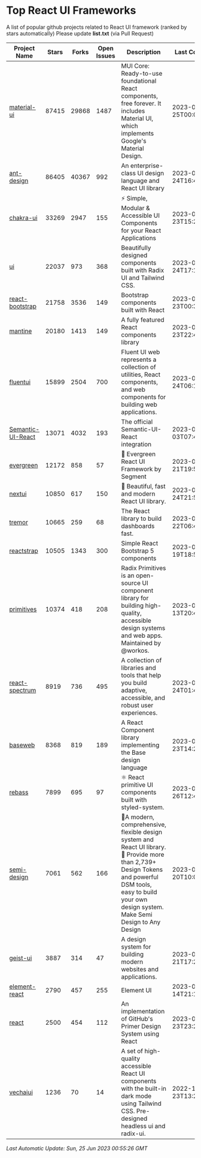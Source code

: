 # Top React UI Frameworks

A list of popular github projects related to React UI framework (ranked by stars automatically)
Please update **list.txt** (via Pull Request)

| Project Name | Stars | Forks | Open Issues | Description | Last Commit |
| ------------ | ----- | ----- | ----------- | ----------- | ----------- |
| [material-ui](https://github.com/mui/material-ui) |87415|29868|1487|MUI Core: Ready-to-use foundational React components, free forever. It includes Material UI, which implements Google&#39;s Material Design.|2023-06-25T00:02:56Z|
| [ant-design](https://github.com/ant-design/ant-design) |86405|40367|992|An enterprise-class UI design language and React UI library|2023-06-24T16:43:32Z|
| [chakra-ui](https://github.com/chakra-ui/chakra-ui) |33269|2947|155|⚡️ Simple, Modular &amp; Accessible UI Components for your React Applications|2023-06-23T15:28:47Z|
| [ui](https://github.com/shadcn/ui) |22037|973|368|Beautifully designed components built with Radix UI and Tailwind CSS.|2023-06-24T17:13:09Z|
| [react-bootstrap](https://github.com/react-bootstrap/react-bootstrap) |21758|3536|149|Bootstrap components built with React|2023-06-23T00:38:32Z|
| [mantine](https://github.com/mantinedev/mantine) |20180|1413|149|A fully featured React components library|2023-06-23T22:40:30Z|
| [fluentui](https://github.com/microsoft/fluentui) |15899|2504|700|Fluent UI web represents a collection of utilities, React components, and web components for building web applications.|2023-06-24T06:19:55Z|
| [Semantic-UI-React](https://github.com/Semantic-Org/Semantic-UI-React) |13071|4032|193|The official Semantic-UI-React integration|2023-06-03T07:47:47Z|
| [evergreen](https://github.com/segmentio/evergreen) |12172|858|57|🌲 Evergreen React UI Framework by Segment|2023-06-21T19:59:06Z|
| [nextui](https://github.com/nextui-org/nextui) |10850|617|150|🚀   Beautiful, fast and modern React UI library.|2023-06-24T21:58:14Z|
| [tremor](https://github.com/tremorlabs/tremor) |10665|259|68|The React library to build dashboards fast.|2023-06-22T06:45:46Z|
| [reactstrap](https://github.com/reactstrap/reactstrap) |10505|1343|300|Simple React Bootstrap 5 components|2023-06-19T18:54:39Z|
| [primitives](https://github.com/radix-ui/primitives) |10374|418|208|Radix Primitives is an open-source UI component library for building high-quality, accessible design systems and web apps. Maintained by @workos.|2023-06-13T20:43:36Z|
| [react-spectrum](https://github.com/adobe/react-spectrum) |8919|736|495|A collection of libraries and tools that help you build adaptive, accessible, and robust user experiences.|2023-06-24T01:45:23Z|
| [baseweb](https://github.com/uber/baseweb) |8368|819|189|A React Component library implementing the Base design language|2023-06-23T14:23:10Z|
| [rebass](https://github.com/rebassjs/rebass) |7899|695|97|:atom_symbol: React primitive UI components built with styled-system.|2023-01-26T12:47:44Z|
| [semi-design](https://github.com/DouyinFE/semi-design) |7061|562|166|🚀A modern, comprehensive, flexible design system and React UI library. 🎨 Provide more than 2,739+ Design Tokens and powerful DSM tools, easy to build your own design system. Make Semi Design to Any Design|2023-06-20T10:05:25Z|
| [geist-ui](https://github.com/geist-org/geist-ui) |3887|314|47|A design system for building modern websites and applications.|2023-04-21T17:25:25Z|
| [element-react](https://github.com/ElemeFE/element-react) |2790|457|255|Element UI|2023-01-14T21:13:08Z|
| [react](https://github.com/primer/react) |2500|454|112|An implementation of GitHub&#39;s Primer Design System using React|2023-06-23T23:21:34Z|
| [vechaiui](https://github.com/vechai/vechaiui) |1236|70|14|A set of high-quality accessible React UI components with the built-in dark mode using Tailwind CSS. Pre-designed headless ui and radix-ui.|2022-12-23T13:29:41Z|

*Last Automatic Update: Sun, 25 Jun 2023 00:55:26 GMT*
